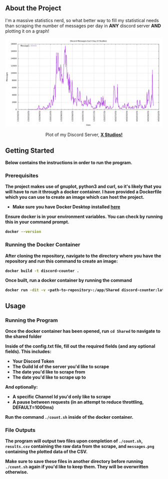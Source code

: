 <!-- ABOUT THE PROJECT -->
## About the Project

I'm a massive statistics nerd, so what better way to fill my statistical needs than scraping the number of messages per day in **ANY** discord server **AND** plotting it on a graph!

<div align="center">
  <a href="https://github.com/axtan64/discord-counter">
    <img src="images/plot1.png" alt="Logo">
  </a>


  <p align="center">
    Plot of my Discord Server, <a href="https://discord.gg/J5jpKBXfjP"><strong>X Studios!</a>
  </p>
</div>

<!-- GETTING STARTED -->
## Getting Started

Below contains the instructions in order to run the program.

### Prerequisites

The project makes use of gnuplot, python3 and curl, so it's likely that you will have to run it through a docker container. I have provided a Dockerfile which you can use to create an image which can host the project. 
* Make sure you have Docker Desktop installed <a href="https://www.docker.com/products/docker-desktop/">here</a>


Ensure docker is in your environment variables. You can check by running this in your command prompt.
  ```sh
  docker --version
  ```

### Running the Docker Container
After cloning the repository, navigate to the directory where you have the repository and run this command to create an image:
  ```sh
  docker build -t discord-counter .
  ```
  
Once built, run a docker container by running the command
  ```sh
  docker run -dit -v <path-to-repository>:/app/Shared discord-counter:latest
  ```
  
<!-- USAGE -->
## Usage
### Running the Program
Once the docker container has been opened, run `cd Shared` to navigate to the shared folder

Inside of the config.txt file, fill out the required fields (and any optional fields). This includes:
* Your Discord Token
* The Guild Id of the server you'd like to scrape
* The date you'd like to scrape from
* The date you'd like to scrape up to

And optionally:
* A specific Channel Id you'd only like to scrape
* A pause between requests (in an attempt to reduce throttling, DEFAULT=1000ms)

Run the command `./count.sh` inside of the docker container.

### File Outputs

The program will output two files upon completion of `./count.sh`, `results.csv` containing the raw data from the scrape, and `messages.png` containing the plotted data of the CSV.

Make sure to save these files in another directory before running `./count.sh` again if you'd like to keep them. They will be overwritten otherwise.